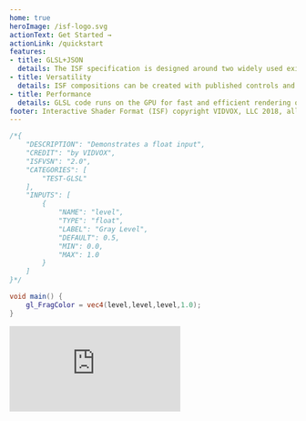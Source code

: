 ```yaml
---
home: true
heroImage: /isf-logo.svg
actionText: Get Started →
actionLink: /quickstart
features:
- title: GLSL+JSON
  details: The ISF specification is designed around two widely used existing standards, GLSL and JSON.
- title: Versatility
  details: ISF compositions can be created with published controls and run inside a variety of different host applications.
- title: Performance
  details: GLSL code runs on the GPU for fast and efficient rendering on desktop, mobile and the web.
footer: Interactive Shader Format (ISF) copyright VIDVOX, LLC 2018, all rights reserved.
---
```


<div id="example">

```glsl
/*{
	"DESCRIPTION": "Demonstrates a float input",
	"CREDIT": "by VIDVOX",
	"ISFVSN": "2.0",
	"CATEGORIES": [
		"TEST-GLSL"
	],
	"INPUTS": [
		{
			"NAME": "level",
			"TYPE": "float",
			"LABEL": "Gray Level",
			"DEFAULT": 0.5,
			"MIN": 0.0,
			"MAX": 1.0
		}
	]
}*/

void main() {
	gl_FragColor = vec4(level,level,level,1.0);
}
```

<iframe src="https://www.interactiveshaderformat.com/sketches/3125/embed" style="border: 0"></iframe>

</div>